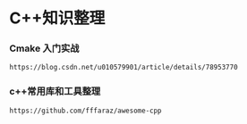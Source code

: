 # C++知识整理

### Cmake 入门实战
```
https://blog.csdn.net/u010579901/article/details/78953770
```

### c++常用库和工具整理
```
https://github.com/fffaraz/awesome-cpp
```
